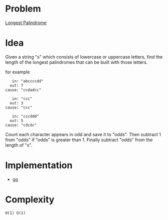 # Problem

[Longest Palindrome](https://leetcode.com/problems/longest-palindrome/)

# Idea

Given a string "s" which consists of lowercase or uppercase letters, find
the length of the longest palindromes that can be built with those
letters.

for example

```
   in: "abccccdd"
  out: 7
cause: "ccdadcc"

   in: "ccc"
  out: 3
cause: "ccc"

   in: "cccddd"
  out: 5
cause: "cdcdc"
```

Count each character appears in odd and save it to "odds". Then subtract 1 from "odds" if "odds" is greater than 1. Finally subtract "odds" from the length of "s".

# Implementation

* [go](a.go)

# Complexity

```
O(1) O(1)
```
